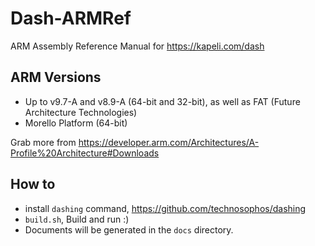 # Dash-ARMRef

ARM Assembly Reference Manual for https://kapeli.com/dash

## ARM Versions

- Up to v9.7-A and v8.9-A (64-bit and 32-bit), as well as FAT (Future Architecture Technologies)
- Morello Platform (64-bit)

Grab more from https://developer.arm.com/Architectures/A-Profile%20Architecture#Downloads

## How to

- install `dashing` command, https://github.com/technosophos/dashing
- `build.sh`, Build and run :)
- Documents will be generated in the `docs` directory.

